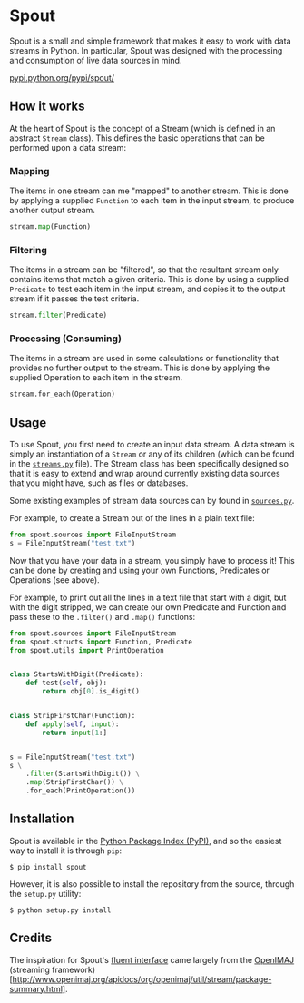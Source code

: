 Spout
====

Spout is a small and simple framework that makes it easy to work with data
streams in Python. In particular, Spout was designed with the processing and
consumption of live data sources in mind.

[pypi.python.org/pypi/spout/](https://pypi.python.org/pypi/spout/)


How it works
------------

At the heart of Spout is the concept of a Stream (which is defined in an
abstract `Stream` class). This defines the basic operations that can be
performed upon a data stream:

### Mapping
The items in one stream can me "mapped" to another stream. This is done by
applying a supplied `Function` to each item in the input stream, to produce
another output stream.

```python
stream.map(Function)
```

### Filtering
The items in a stream can be "filtered", so that the resultant stream only
contains items that match a given criteria. This is done by using a supplied
`Predicate` to test each item in the input stream, and copies it to the output
stream if it passes the test criteria.

```python
stream.filter(Predicate)
```

### Processing (Consuming)
The items in a stream are used in some calculations or functionality that
provides no further output to the stream. This is done by applying the supplied
Operation to each item in the stream.

```python
stream.for_each(Operation)
```


Usage
-----

To use Spout, you first need to create an input data stream. A data stream is simply an
instantiation of a `Stream` or any of its children (which can be found in the
[`streams.py`](https://github.com/daviesjamie/spout/blob/master/spout/streams.py) file). The Stream class has been specifically designed so that it
is easy to extend and wrap around currently existing data sources that you might
have, such as files or databases.

Some existing examples of stream data sources can by found in [`sources.py`](https://github.com/daviesjamie/spout/blob/master/spout/sources.py).

For example, to create a Stream out of the lines in a plain text file:

```python
from spout.sources import FileInputStream
s = FileInputStream("test.txt")
```

Now that you have your data in a stream, you simply have to process it! This can
be done by creating and using your own Functions, Predicates or Operations
(see above).

For example, to print out all the lines in a text file that start with a digit,
but with the digit stripped, we can create our own Predicate and Function
and pass these to the `.filter()` and `.map()` functions:

```python
from spout.sources import FileInputStream
from spout.structs import Function, Predicate
from spout.utils import PrintOperation


class StartsWithDigit(Predicate):
    def test(self, obj):
        return obj[0].is_digit()


class StripFirstChar(Function):
    def apply(self, input):
        return input[1:]


s = FileInputStream("test.txt")
s \
    .filter(StartsWithDigit()) \
    .map(StripFirstChar()) \
    .for_each(PrintOperation())
```

Installation
------------

Spout is available in the [Python Package Index (PyPI)](https://pypi.python.org/pypi/spout/), and so the easiest way to
install it is through `pip`:

```
$ pip install spout
```

However, it is also possible to install the repository from the source, through
the `setup.py` utility:

```
$ python setup.py install
```

Credits
-------

The inspiration for Spout's [fluent interface](http://en.wikipedia.org/wiki/Fluent_interface) came largely from the
[OpenIMAJ](http://www.openimaj.org/)
(streaming framework)[http://www.openimaj.org/apidocs/org/openimaj/util/stream/package-summary.html].
